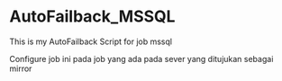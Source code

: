 # AutoFailback_MSSQL
This is my AutoFailback Script for job mssql

Configure job ini pada job yang ada pada sever yang ditujukan sebagai mirror


